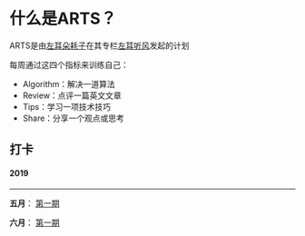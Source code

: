 # 什么是ARTS？



ARTS是由[左耳朵耗子](http://weibo.com/haoel?s=6cm7D0)在其专栏[左耳听风](https://time.geekbang.org/column/48)发起的计划

每周通过这四个指标来训练自己：

- Algorithm：解决一道算法
- Review：点评一篇英文文章
- Tips：学习一项技术技巧
- Share：分享一个观点或思考



## 打卡



#### 2019

---

**五月**： [第一期](2019/may/20190526.md)

**六月**： [第一期](2019/june/20190601.md)